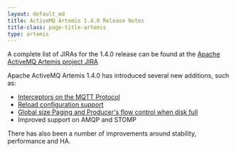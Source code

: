```yaml
--- 
layout: default_md
title: ActiveMQ Artemis 1.4.0 Release Notes
title-class: page-title-artemis
type: artemis
---
```


A complete list of JIRAs for the 1.4.0 release can be found at the
[Apache ActiveMQ Artemis project
JIRA](https://issues.apache.org/jira/secure/ReleaseNote.jspa?projectId=12315920&version=12336052)

Apache ActiveMQ Artemis 1.4.0 has introduced several new additions, such
as:

* [Interceptors on the MQTT Protocol](https://issues.apache.org/jira/browse/ARTEMIS-607)
* [Reload configuration support](https://issues.apache.org/jira/browse/ARTEMIS-601)
* [Global size Paging and Producer's flow control when disk full](https://issues.apache.org/jira/browse/ARTEMIS-581)
* Improved support on AMQP and STOMP

There has also been a number of improvements around stability,
performance and HA.
